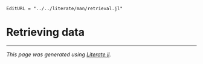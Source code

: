 ```@meta
EditURL = "../../literate/man/retrieval.jl"
```

# Retrieving data

---

*This page was generated using [Literate.jl](https://github.com/fredrikekre/Literate.jl).*

